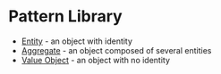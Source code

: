 # Pattern Library

- [Entity](./entity.md) - an object with identity
- [Aggregate](./aggregate.md) - an object composed of several entities
- [Value Object](./value-object.md) - an object with no identity
